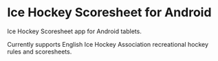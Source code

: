 # Ice Hockey Scoresheet for Android
Ice Hockey Scoresheet app for Android tablets.

Currently supports English Ice Hockey Association recreational hockey rules and scoresheets.
